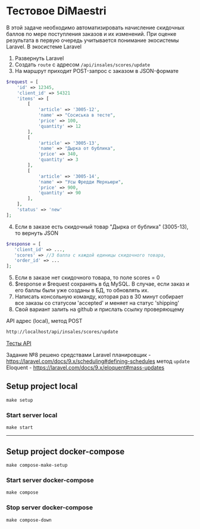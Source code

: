 # Тестовое DiMaestri

В этой задаче необходимо автоматизировать начисление скидочных баллов по мере поступления заказов и их изменений. При оценке результата в первую очередь учитывается понимание экосистемы Laravel.
В экосистеме Laravel

1. Развернуть Laravel
2. Создать `route` c адресом `/api/insales/scores/update`
3. На маршрут приходит POST-запрос с заказом в JSON-формате
```php
$request = [
    'id' => 12345,
    'client_id' => 54321
    'items' => [
        [
            'article' => '3005-12',
            'name' => "Сосиська в тесте",
            'price' => 100,
            'quantity' => 12
        ],
        [
            'article' => '3005-13',
            'name' => "Дырка от бублика",
            'price' => 340,
            'quantity' => 3
        ],
        [
            'article' => '3005-14',
            'name' => "Усы Фредди Меркьюри",
            'price' => 900,
            'quantity' => 90
        ],
    ],
    'status' => 'new'
];
```

4. Если в заказе есть скидочный товар "Дырка от бублика" (3005-13), то вернуть JSON
```php
$response = [
   'client_id' => ...,
   'scores' => //3 балла с каждой единицы скидочного товара,
   'order_id' => ...
];
```   

5. Если в заказе нет скидочного товара, то поле scores = 0
6. $response и $request сохранять в бд MySQL. В случае, если заказ и его баллы были уже созданы в БД, то обновлять их.
7. Написать консольную команду, которая раз в 30 минут собирает все заказы со статусом 'accepted' и меняет на статус 'shipping'
8. Свой вариант залить на github и прислать ссылку проверяющему

API адрес (local), метод POST
```bash
http://localhost/api/insales/scores/update
```

[Тесты API](https://github.com/AslanAV/dimaestri-test/blob/main/tests/Feature/OrderWithScoreTest.php)

Задание №8 решено средствами Laravel 
планировщик - https://laravel.com/docs/9.x/scheduling#defining-schedules
метод `update` Eloquent - https://laravel.com/docs/9.x/eloquent#mass-updates

## Setup project local

```shell
make setup
```

### Start server local
```shell
make start
```

***

## Setup project docker-compose
```shell
make compose-make-setup
```

### Start server docker-compose
```shell
make compose
```

### Stop server docker-compose
```shell
make compose-down
```
